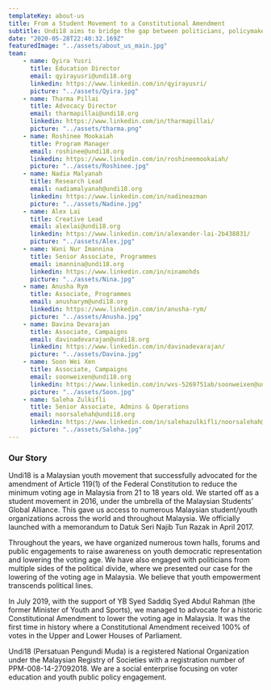 ```yaml
---
templateKey: about-us
title: From a Student Movement to a Constitutional Amendment
subtitle: Undi18 aims to bridge the gap between politicians, policymakers, and youth. We help Malaysians read and understand policies beyond politics.
date: "2020-05-28T22:40:32.169Z"
featuredImage: "../assets/about_us_main.jpg"
team:
    - name: Qyira Yusri
      title: Education Director
      email: qyirayusri@undi18.org
      linkedin: https://www.linkedin.com/in/qyirayusri/
      picture: "../assets/Qyira.jpg"
    - name: Tharma Pillai 
      title: Advocacy Director
      email: tharmapillai@undi18.org 
      linkedin: https://www.linkedin.com/in/tharmapillai/
      picture: "../assets/tharma.png"
    - name: Roshinee Mookaiah
      title: Program Manager
      email: roshinee@undi18.org 
      linkedin: https://www.linkedin.com/in/roshineemookaiah/
      picture: "../assets/Roshinee.jpg"
    - name: Nadia Malyanah 
      title: Research Lead
      email: nadiamalyanah@undi18.org 
      linkedin: https://www.linkedin.com/in/nadineazman
      picture: "../assets/Nadine.jpg"
    - name: Alex Lai 
      title: Creative Lead
      email: alexlai@undi18.org 
      linkedin: https://www.linkedin.com/in/alexander-lai-2b438831/
      picture: "../assets/Alex.jpg"
    - name: Wani Nur Imannina 
      title: Senior Associate, Programmes
      email: imannina@undi18.org
      linkedin: https://www.linkedin.com/in/ninamohds
      picture: "../assets/Nina.jpg"
    - name: Anusha Rym 
      title: Associate, Programmes
      email: anusharym@undi18.org 
      linkedin: https://www.linkedin.com/in/anusha-rym/
      picture: "../assets/Anusha.jpg"
    - name: Davina Devarajan 
      title: Associate, Campaigns
      email: davinadevarajan@undi18.org 
      linkedin: https://www.linkedin.com/in/davinadevarajan/
      picture: "../assets/Davina.jpg"
    - name: Soon Wei Xen 
      title: Associate, Campaigns
      email: soonweixen@undi18.org
      linkedin: https://www.linkedin.com/in/wxs-5269751ab/soonweixen@undi18.org
      picture: "../assets/Soon.jpg"
    - name: Saleha Zulkifli
      title: Senior Associate, Admins & Operations
      email: noorsalehah@undi18.org
      linkedin: https://www.linkedin.com/in/salehazulkifli/noorsalehah@undi18.org
      picture: "../assets/Saleha.jpg"
---
```


### Our Story

Undi18 is a Malaysian youth movement that successfully advocated for the amendment of Article 119(1) of the Federal Constitution to reduce the minimum voting age in Malaysia from 21 to 18 years old.
We started off as a student movement in 2016, under the umbrella of the Malaysian Students’ Global Alliance. This gave us access to numerous Malaysian student/youth organizations across the world and throughout Malaysia. We officially launched with a memorandum to Datuk Seri Najib Tun Razak in April 2017.

Throughout the years, we have organized numerous town halls, forums and public engagements to raise awareness on youth democratic representation and lowering the voting age. We have also engaged with politicians from multiple sides of the political divide, where we presented our case for the lowering of the voting age in Malaysia. We believe that youth empowerment transcends political lines.

In July 2019, with the support of YB Syed Saddiq Syed Abdul Rahman (the former Minister of Youth and Sports), we managed to advocate for a historic Constitutional Amendment to lower the voting age in Malaysia. It was the first time in history where a Constitutional Amendment received 100% of votes in the Upper and Lower Houses of Parliament.

Undi18 (Persatuan Pengundi Muda) is a registered National Organization under the Malaysian Registry of Societies with a registration number of PPM-008-14-27092018. We are a social enterprise focusing on voter education and youth public policy engagement.